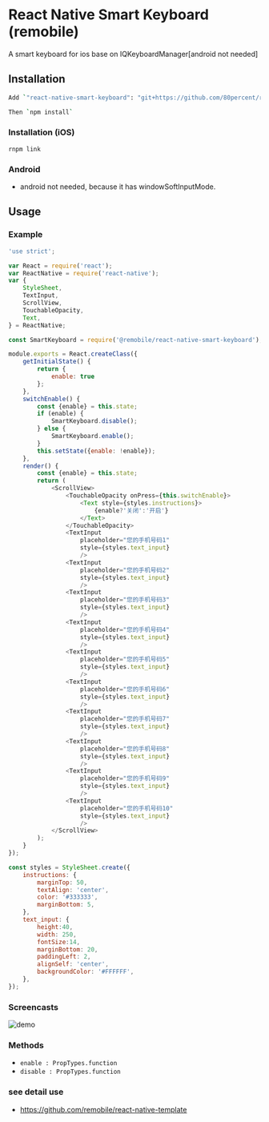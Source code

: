 # React Native Smart Keyboard (remobile)
A smart keyboard for ios base on IQKeyboardManager[android not needed]

## Installation
```sh
Add `"react-native-smart-keyboard": "git+https://github.com/80percent/react-native-smart-keyboard.git"` to your package.json

Then `npm install`
```

### Installation (iOS)

`rnpm link`

### Android
* android not needed, because it has windowSoftInputMode.


## Usage

### Example
```js
'use strict';

var React = require('react');
var ReactNative = require('react-native');
var {
    StyleSheet,
    TextInput,
    ScrollView,
    TouchableOpacity,
    Text,
} = ReactNative;

const SmartKeyboard = require('@remobile/react-native-smart-keyboard');

module.exports = React.createClass({
    getInitialState() {
        return {
            enable: true
        };
    },
    switchEnable() {
        const {enable} = this.state;
        if (enable) {
            SmartKeyboard.disable();
        } else {
            SmartKeyboard.enable();
        }
        this.setState({enable: !enable});
    },
    render() {
        const {enable} = this.state;
        return (
            <ScrollView>
                <TouchableOpacity onPress={this.switchEnable}>
                    <Text style={styles.instructions}>
                        {enable?'关闭':'开启'}
                    </Text>
                </TouchableOpacity>
                <TextInput
                    placeholder="您的手机号码1"
                    style={styles.text_input}
                    />
                <TextInput
                    placeholder="您的手机号码2"
                    style={styles.text_input}
                    />
                <TextInput
                    placeholder="您的手机号码3"
                    style={styles.text_input}
                    />
                <TextInput
                    placeholder="您的手机号码4"
                    style={styles.text_input}
                    />
                <TextInput
                    placeholder="您的手机号码5"
                    style={styles.text_input}
                    />
                <TextInput
                    placeholder="您的手机号码6"
                    style={styles.text_input}
                    />
                <TextInput
                    placeholder="您的手机号码7"
                    style={styles.text_input}
                    />
                <TextInput
                    placeholder="您的手机号码8"
                    style={styles.text_input}
                    />
                <TextInput
                    placeholder="您的手机号码9"
                    style={styles.text_input}
                    />
                <TextInput
                    placeholder="您的手机号码10"
                    style={styles.text_input}
                    />
            </ScrollView>
        );
    }
});

const styles = StyleSheet.create({
    instructions: {
        marginTop: 50,
        textAlign: 'center',
        color: '#333333',
        marginBottom: 5,
    },
    text_input: {
        height:40,
        width: 250,
        fontSize:14,
        marginBottom: 20,
        paddingLeft: 2,
        alignSelf: 'center',
        backgroundColor: '#FFFFFF',
    },
});
```
### Screencasts

![demo](https://github.com/remobile/react-native-smart-keyboard/blob/master/screencasts/demo.gif)

### Methods
- `enable : PropTypes.function`
- `disable : PropTypes.function`

### see detail use
* https://github.com/remobile/react-native-template

